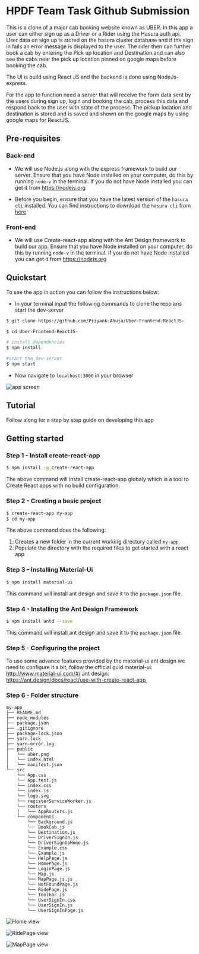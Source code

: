 # HPDF Team Task Github Submission

This is a clone of a major cab booking website known as UBER. In this app a user can either sign up as a Driver or a Rider using the Hasura auth api. User data on sign up is stored on the hasura cluster database and if the sign in fails an error message is displayed to the user. The rider then can further book a cab by entering the Pick up location and Destination and can also see the cabs near the pick up location pinned on google maps before booking the cab. 

The UI is build using React JS and the backend is done using NodeJs-express.

For the app to function need a server that will receive the form data sent by the users during sign up, login and booking the cab, process this data and respond back to the user with state of the process. The pickup location and destination is stored and is saved and shown on the google maps by using google maps for ReactJS.

## Pre-requisites

### Back-end

* We will use Node.js along with the express framework to build our server. Ensure that you have Node installed on your computer, do this by running `node-v` in the terminal. If you do not have Node installed you can get it from https://nodejs.org

* Before you begin, ensure that you have the latest version of the `hasura cli` installed. You can find instructions to download the `hasura cli` from [here](https://docs.hasura.io/0.15/manual/install-hasura-cli.html)

### Front-end

* We will use Create-react-app along with the Ant Design framework to build our app. Ensure that you have Node installed on your computer, do this by running `node-v` in the terminal. If you do not have Node installed you can get it from https://nodejs.org

## Quickstart

To see the app in action you can follow the instructions below:

* In your terminal input the following commands to clone the repo ans start the dev-server

```sh
$ git clone https://github.com/Priyank-Ahuja/Uber-Frontend-ReactJS-

$ cd Uber-Frontend-ReactJS-

# install dependencies
$ npm install

#start the dev-server
$ npm start
```

* Now navigate to `localhost:3000` in your browser

![app screen](https://i.imgur.com/sYJIS36.png "app screen")

## Tutorial

Follow along for a step by step guide on developing this app

## Getting started

### Step 1 - Install create-react-app

```sh
$ npm install -g create-react-app
```

The above command will install create-react-app globaly which is a tool to Create React apps with no build configuration.

### Step 2 - Creating a basic project

```sh
$ create-react-app my-app
$ cd my-app
```

The above command does the following:

1. Creates a new folder in the current working directory called `my-app`
2. Populate the directory with the required files to get started with a react app

### Step 3 - Installing Material-Ui

```sh
$ npm install material-ui
```
This command will install ant design and save it to the `package.json` file.

### Step 4 - Installing the Ant Design Framework

```sh
$ npm install antd --save
```

This command will install ant design and save it to the `package.json` file.

### Step 5 - Configuring the project

To use some advance features provided by the material-ui ant design we need to configure it a bit, follow the official guid material-ui: http://www.material-ui.com/#/ ant design: https://ant.design/docs/react/use-with-create-react-app

### Step 6 - Folder structure

```
my-app
├── README.md
├── node_modules
├── package.json
├── .gitignore
├── package-lock.json
├── yarn.lock
├── yarn-error.log
├── public
│   └── uber.png
│   └── index.html
│   └── manifest.json
└── src
    └── App.css
    └── App.test.js
    └── index.css
    └── index.js
    └── logo.svg
    └── registerServiceWorker.js
    └── routers
    │   └── AppRouters.js
    └── components
        └── Background.js
        └── BookCab.js
        └── Destination.js
        └── DriverSignIn.js
        └── DriverSignUpHome.js
        └── Example.css
        └── Example.js
        └── HelpPage.js
        └── HomePage.js
        └── LoginPage.js
        └── Map.js
        └── MapPage.js.js
        └── NotFoundPage.js
        └── RidePage.js
        └── Toolbar.js
        └── UserSignIn.css
        └── UserSignIn.js
        └── UserSignInPage.js
```


  ![Home view](https://drive.google.com/open?id=1T13HapJqi7gOBr6KsR0VyZ3PmjGfbMQO "Home view")

  ![RidePage view](https://drive.google.com/open?id=1n_wLYoEPlEgDEIbqrRTnSvC84DYK438h "RidePage view")
  
  ![MapPage view](https://drive.google.com/open?id=1hFEebYDFyOVPu78Si7RsqZIJof6FVgtn "MapPage view")
